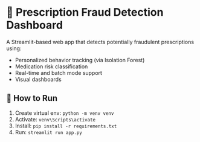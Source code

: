 # 🧠 Prescription Fraud Detection Dashboard

A Streamlit-based web app that detects potentially fraudulent prescriptions using:

- Personalized behavior tracking (via Isolation Forest)
- Medication risk classification
- Real-time and batch mode support
- Visual dashboards

## 🚀 How to Run

1. Create virtual env: `python -m venv venv`
2. Activate: `venv\Scripts\activate`
3. Install: `pip install -r requirements.txt`
4. Run: `streamlit run app.py`

